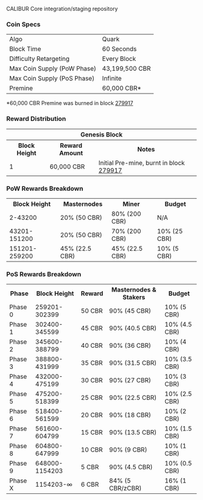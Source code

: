 CALIBUR Core integration/staging repository


### Coin Specs
<table>
<tr><td>Algo</td><td>Quark</td></tr>
<tr><td>Block Time</td><td>60 Seconds</td></tr>
<tr><td>Difficulty Retargeting</td><td>Every Block</td></tr>
<tr><td>Max Coin Supply (PoW Phase)</td><td>43,199,500 CBR</td></tr>
<tr><td>Max Coin Supply (PoS Phase)</td><td>Infinite</td></tr>
<tr><td>Premine</td><td>60,000 CBR*</td></tr>
</table>

*60,000 CBR Premine was burned in block [279917](http://www.presstab.pw/phpexplorer/CALIBUR/block.php?blockhash=206d9cfe859798a0b0898ab00d7300be94de0f5469bb446cecb41c3e173a57e0)

### Reward Distribution

<table>
<th colspan=4>Genesis Block</th>
<tr><th>Block Height</th><th>Reward Amount</th><th>Notes</th></tr>
<tr><td>1</td><td>60,000 CBR</td><td>Initial Pre-mine, burnt in block <a href="http://www.presstab.pw/phpexplorer/CALIBUR/block.php?blockhash=206d9cfe859798a0b0898ab00d7300be94de0f5469bb446cecb41c3e173a57e0">279917</a></td></tr>
</table>

### PoW Rewards Breakdown

<table>
<th>Block Height</th><th>Masternodes</th><th>Miner</th><th>Budget</th>
<tr><td>2-43200</td><td>20% (50 CBR)</td><td>80% (200 CBR)</td><td>N/A</td></tr>
<tr><td>43201-151200</td><td>20% (50 CBR)</td><td>70% (200 CBR)</td><td>10% (25 CBR)</td></tr>
<tr><td>151201-259200</td><td>45% (22.5 CBR)</td><td>45% (22.5 CBR)</td><td>10% (5 CBR)</td></tr>
</table>

### PoS Rewards Breakdown

<table>
<th>Phase</th><th>Block Height</th><th>Reward</th><th>Masternodes & Stakers</th><th>Budget</th>
<tr><td>Phase 0</td><td>259201-302399</td><td>50 CBR</td><td>90% (45 CBR)</td><td>10% (5 CBR)</td></tr>
<tr><td>Phase 1</td><td>302400-345599</td><td>45 CBR</td><td>90% (40.5 CBR)</td><td>10% (4.5 CBR)</td></tr>
<tr><td>Phase 2</td><td>345600-388799</td><td>40 CBR</td><td>90% (36 CBR)</td><td>10% (4 CBR)</td></tr>
<tr><td>Phase 3</td><td>388800-431999</td><td>35 CBR</td><td>90% (31.5 CBR)</td><td>10% (3.5 CBR)</td></tr>
<tr><td>Phase 4</td><td>432000-475199</td><td>30 CBR</td><td>90% (27 CBR)</td><td>10% (3 CBR)</td></tr>
<tr><td>Phase 5</td><td>475200-518399</td><td>25 CBR</td><td>90% (22.5 CBR)</td><td>10% (2.5 CBR)</td></tr>
<tr><td>Phase 6</td><td>518400-561599</td><td>20 CBR</td><td>90% (18 CBR)</td><td>10% (2 CBR)</td></tr>
<tr><td>Phase 7</td><td>561600-604799</td><td>15 CBR</td><td>90% (13.5 CBR)</td><td>10% (1.5 CBR)</td></tr>
<tr><td>Phase 8</td><td>604800-647999</td><td>10 CBR</td><td>90% (9 CBR)</td><td>10% (1 CBR)</td></tr>
<tr><td>Phase 9</td><td>648000-1154203</td><td>5 CBR</td><td>90% (4.5 CBR)</td><td>10% (0.5 CBR)</td></tr>
<tr><td>Phase X</td><td>1154203-∞</td><td>6 CBR</td><td>84% (5 CBR/zCBR)</td><td>16% (1 CBR)</td></tr>
</table>
